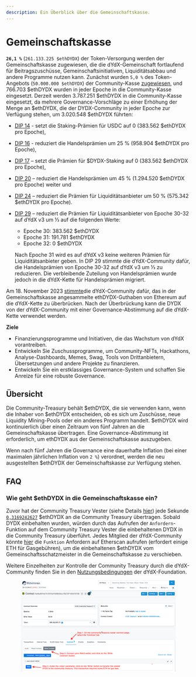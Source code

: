 ```yaml
---
description: Ein Überblick über die Gemeinschaftskasse.
---
```


# Gemeinschaftskasse

**`26,1 %`** (`261.133.225 $ethDYDX`) der Token-Versorgung werden der Gemeinschaftskasse zugewiesen, die die dYdX-Gemeinschaft fortlaufend für Beitragszuschüsse, Gemeinschaftsinitiativen, Liquiditätsabbau und andere Programme nutzen kann. Zunächst wurden `5,0 %` des Token-Angebots (`50.000.000 $ethDYDX`) der Community-Kasse [zugewiesen](https://docs.dydx.community/dydx-governance/start-here/dydx-allocations), und 766.703 $ethDYDX wurden in jeder Epoche in die Community-Kasse eingesetzt. Derzeit werden 3.787.251 $ethDYDX in die Community-Kasse eingesetzt, da mehrere Governance-Vorschläge zu einer Erhöhung der Menge an $ethDYDX, die der DYDX-Community in jeder Epoche zur Verfügung stehen, um 3.020.548 $ethDYDX führten:

* [DIP 14](https://dydx.community/dashboard/proposal/7) - setzt die Staking-Prämien für USDC auf 0 (383.562 $ethDYDX pro Epoche),
* [DIP 16](https://dydx.community/dashboard/proposal/8) - reduziert die Handelsprämien um 25 % (958.904 $ethDYDX pro Epoche),
* [DIP 17](https://dydx.community/dashboard/proposal/9) – setzt die Prämien für $DYDX-Staking auf 0 (383.562 $ethDYDX pro Epoche),
* [DIP 20](https://dydx.community/dashboard/proposal/11) – reduziert die Handelsprämien um 45 % (1.294.520 $ethDYDX pro Epoche) weiter und
* [DIP 24](https://github.com/dydxfoundation/dip/blob/master/content/dips/DIP-24.md) – reduziert die Prämien für Liquiditätsanbieter um 50 % (575.342 $ethDYDX pro Epoche).
*   [DIP 29](https://dydx.community/dashboard/proposal/16) – reduziert die Prämien für Liquiditätsanbieter von Epoche 30-32 auf dYdX v3 um ⅓ auf die folgenden Werte:

    * Epoche 30: 383.562 $ethDYDX
    * Epoche 31: 191.781 $ethDYDX
    * Epoche 32: 0 $ethDYDX

    Nach Epoche 31 wird es auf dYdX v3 keine weiteren Prämien für Liquiditätsanbieter geben. In DIP 29 stimmte die dYdX-Community dafür, die Handelsprämien von Epoche 30-32 auf dYdX v3 um ⅓ zu reduzieren. Die verbleibende Zuteilung von Handelsprämien wurde jedoch in die dYdX-Kette für Handelsprämien migriert.

Am 18. November 2023 [stimmte](https://dydx.community/dashboard/proposal/16)die dYdX-Community dafür, das in der Gemeinschaftskasse angesammelte ethDYDX-Guthaben von Ethereum auf die dYdX-Kette zu überbrücken. Nach der Überbrückung kann die DYDX von der dYdX-Community mit einer Governance-Abstimmung auf die dYdX-Kette verwendet werden.



**Ziele**

* Finanzierungsprogramme und Initiativen, die das Wachstum von dYdX vorantreiben.
* Entwickeln Sie Zuschussprogramme, um Community-NFTs, Hackathons, Analyse-Dashboards, Memes, Swag, Tools von Drittanbietern, Übersetzungen und andere Projekte zu finanzieren.
* Entwickeln Sie ein erstklassiges Governance-System und schaffen Sie Anreize für eine robuste Governance.

## Übersicht

Die Community-Treasury behält $ethDYDX, die sie verwenden kann, wenn die Inhaber von $ethDYDX entscheiden, ob es sich um Zuschüsse, neue Liquidity Mining-Pools oder ein anderes Programm handelt. $ethDYDX wird kontinuierlich über einen Zeitraum von fünf Jahren an die Gemeinschaftskasse übertragen. Eine Governance-Abstimmung ist erforderlich, um ethDYDX aus der Gemeinschaftskasse auszugeben.

Wenn nach fünf Jahren die Governance eine dauerhafte Inflation (bei einer maximalen jährlichen Inflation von `2 %`) verordnet, werden die neu ausgestellten $ethDYDX der Gemeinschaftskasse zur Verfügung stehen.

## FAQ

### Wie geht $ethDYDX in die Gemeinschaftskasse ein?

Zuvor hat der Community Treasury Vester (siehe Details [hier](https://docs.dydx.community/dydx-governance/resources/technical-overview#governance-architecture-overview)) jede Sekunde [`0,3169242627`](tel:03169242627) $ethDYDX an die Community Treasury übertragen. Sobald DYDX einbehalten wurden, würden durch das Aufrufen der `Anfordern`-Funktion auf dem Community Treasury Vester die einbehaltenen DYDX in die Community Treasury überführt. Jedes Mitglied der dYdX-Community könnte [hier](https://etherscan.io/address/0x08a90Fe0741B7DeF03fB290cc7B273F1855767D8#writeContract) die `Funktion` Anfordern auf Etherscan aufrufen (erfordert einige ETH für Gasgebühren), um die einbehaltenen $ethDYDX vom Gemeinschaftsschatzmeister in die Gemeinschaftskasse zu verschieben.

Weitere Einzelheiten zur Kontrolle der Community Treasury durch die dYdX-Community finden Sie in den [Nutzungsbedingungen](https://dydx.foundation/terms) der dYdX-Foundation.

<figure><img src="../.gitbook/assets/claim-function-CT-vester.png" alt=""><figcaption></figcaption></figure>

###

###

